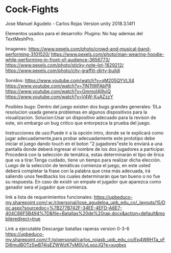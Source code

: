 # Cock-Fights
 
Jose Manuel Agudelo - Carlos Rojas
Version unity 2018.3.14f1

Elementos usados para el desarrollo:
Plugins:
No hay  ademas del TextMeshPro.

Imagenes:
https://www.pexels.com/photo/crowd-and-musical-band-performing-3101520/
https://www.pexels.com/photo/man-wearing-hoodie-while-performing-in-front-of-audience-3656773/
https://www.pexels.com/photo/sticky-note-lot-1629212/
https://www.pexels.com/photo/city-graffiti-dirty-buildi

Sonidos:
https://www.youtube.com/watch?v=qM205QYVLX4
https://www.youtube.com/watch?v=7lNTtWFAbP8
https://www.youtube.com/watch?v=GmmoI4j9viQ
https://www.youtube.com/watch?v=V4W-XuAZzzY

Posibles bugs: 
Dentro del juego existen dos bugs grandes generales:
1)La resolucion usada genera problemas en algunos dispositivos para la visualizacion.
	Solucion:Usar un dispositivo adecuado para la revison de este, sin embargo un bug critico que entorpezca la prueba del juego.
	
Instrucciones de uso:Puede ir a la opción intro, donde se le explicará como jugar adecuadamente,para probar adecuadamente este prototipo debe iniciar el juego dando touch en el boton "2 jugadores"este lo enviará a una pantalla donde deberá ingresar el nombre de los dos jugadores a participar. Procederá con la selección de temática, estas determinarán el tipo de lírica que va a tirar.Tenga cuidado, tiene un tiempo para realizar dicha elección.
Luego de la selección de temáticas comienza el juego, en este usted deberá completar la frase con la palabra que crea 
más adecuada, irá saliendo unos feedbacks los cuales determinarán que tan bueno o no fue su respuesta.
En caso de existir un empate el jugador que aparezca como ganador sera el jugador que comienza.

link a lista de requerimientos funcionales:
https://upbeduco-my.sharepoint.com/:w:/r/personal/jose_agudeloa_upb_edu_co/_layouts/15/Doc.aspx?sourcedoc=%7B277B742F-34EE-4EFD-A6E7-404C66F5B494%7D&file=Batallas%20de%20rap.docx&action=default&mobileredirect=true

Link a ejecutable
Descargar batallas raperas version 0-3-6
https://upbeduco-my.sharepoint.com/:f:/g/personal/carlos_rojasb_upb_edu_co/Ep4WRHTa_vFDj6muIBOTzSwB74isEZWWzK7yM0UyLxqzJQ?e=xugbxs

